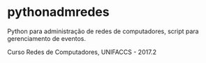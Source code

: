 # pythonadmredes
Python para administração de redes de computadores, script para gerenciamento de eventos.

Curso Redes de Computadores, UNIFACCS - 2017.2
